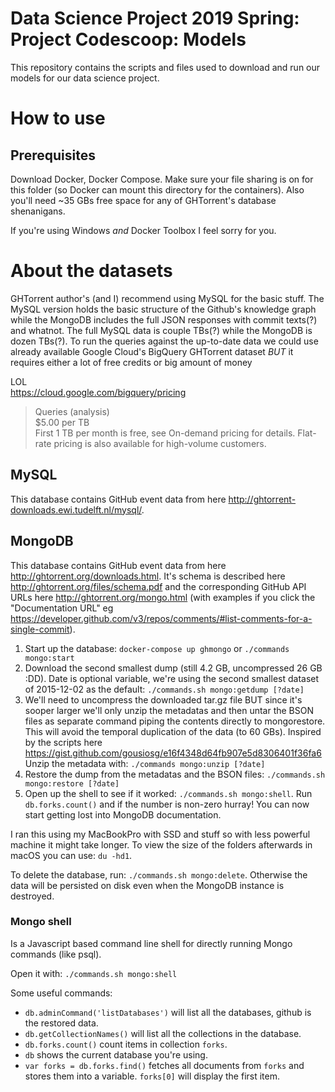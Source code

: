 # Data Science Project 2019 Spring: Project Codescoop: Models

This repository contains the scripts and files used to download and run our models for our data science project.

# How to use

## Prerequisites

Download Docker, Docker Compose. Make sure your file sharing is on for this folder (so Docker can mount this directory for the containers). Also you'll need ~35 GBs free space for any of GHTorrent's database shenanigans.

If you're using Windows *and* Docker Toolbox I feel sorry for you.

# About the datasets

GHTorrent author's (and I) recommend using MySQL for the basic stuff. The MySQL version holds the basic structure of the Github's knowledge graph while the MongoDB includes the full JSON responses with commit texts(?) and whatnot. The full MySQL data is couple TBs(?) while the MongoDB is dozen TBs(?). To run the queries against the up-to-date data we could use already available Google Cloud's BigQuery GHTorrent dataset *BUT* it requires either a lot of free credits or big amount of money

LOL  
https://cloud.google.com/bigquery/pricing
>Queries (analysis)  
>$5.00 per TB  
>First 1 TB per month is free, see On-demand pricing for details. Flat-rate pricing is also available for high-volume customers.

## MySQL

This database contains GitHub event data from here http://ghtorrent-downloads.ewi.tudelft.nl/mysql/.

## MongoDB

This database contains GitHub event data from here http://ghtorrent.org/downloads.html. It's schema is described here http://ghtorrent.org/files/schema.pdf and the corresponding GitHub API URLs here http://ghtorrent.org/mongo.html (with examples if you click the "Documentation URL" eg https://developer.github.com/v3/repos/comments/#list-comments-for-a-single-commit).

1) Start up the database: `docker-compose up ghmongo` or `./commands mongo:start`
2) Download the second smallest dump (still 4.2 GB, uncompressed 26 GB :DD). Date is optional variable, we're using the second smallest dataset of 2015-12-02 as the default: `./commands.sh mongo:getdump [?date]`
3) We'll need to uncompress the downloaded tar.gz file BUT since it's sooper larger we'll only unzip the metadatas and then untar the BSON files as separate command piping the contents directly to mongorestore. This will avoid the temporal duplication of the data (to 60 GBs). Inspired by the scripts here https://gist.github.com/gousiosg/e16f4348d64fb907e5d8306401f36fa6 Unzip the metadata with: `./commands mongo:unzip [?date]`
5) Restore the dump from the metadatas and the BSON files: `./commands.sh mongo:restore [?date]`
6) Open up the shell to see if it worked: `./commands.sh mongo:shell`. Run `db.forks.count()` and if the number is non-zero hurray! You can now start getting lost into MongoDB documentation.

I ran this using my MacBookPro with SSD and stuff so with less powerful machine it might take longer. To view the size of the folders afterwards in macOS you can use: `du -hd1`.

To delete the database, run: `./commands.sh mongo:delete`. Otherwise the data will be persisted on disk even when the MongoDB instance is destroyed.

### Mongo shell

Is a Javascript based command line shell for directly running Mongo commands (like psql).

Open it with: `./commands.sh mongo:shell`

Some useful commands:
* `db.adminCommand('listDatabases')` will list all the databases, github is the restored data.
* `db.getCollectionNames()` will list all the collections in the database.
* `db.forks.count()` count items in collection `forks`.
* `db` shows the current database you're using.
* `var forks = db.forks.find()` fetches all documents from `forks` and stores them into a variable. `forks[0]` will display the first item.

